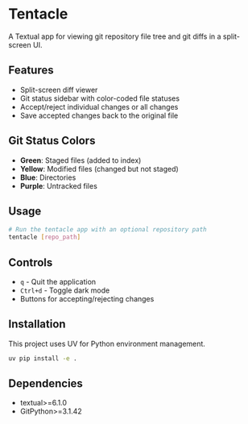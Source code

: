 # Tentacle

A Textual app for viewing git repository file tree and git diffs in a split-screen UI.

## Features

- Split-screen diff viewer
- Git status sidebar with color-coded file statuses
- Accept/reject individual changes or all changes
- Save accepted changes back to the original file

## Git Status Colors

- **Green**: Staged files (added to index)
- **Yellow**: Modified files (changed but not staged)
- **Blue**: Directories
- **Purple**: Untracked files

## Usage

```bash
# Run the tentacle app with an optional repository path
tentacle [repo_path]
```

## Controls

- `q` - Quit the application
- `Ctrl+d` - Toggle dark mode
- Buttons for accepting/rejecting changes

## Installation

This project uses UV for Python environment management.

```bash
uv pip install -e .
```

## Dependencies

- textual>=6.1.0
- GitPython>=3.1.42
